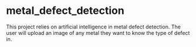 # metal_defect_detection
This project relies on artificial intelligence in metal defect detection. The user will upload an image of any metal they want to know the type of defect in. 
